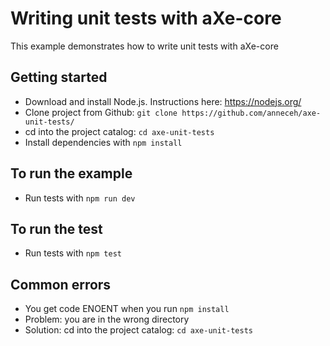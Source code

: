 # Writing unit tests with aXe-core #

This example demonstrates how to write unit tests with aXe-core

## Getting started ##
* Download and install Node.js. Instructions here: https://nodejs.org/
* Clone project from Github: `git clone https://github.com/anneceh/axe-unit-tests/`
* cd into the project catalog: `cd axe-unit-tests`
* Install dependencies with `npm install`

## To run the example ##
* Run tests with `npm run dev`

## To run the test ##
* Run tests with `npm test`

## Common errors ##
* You get code ENOENT when you run `npm install`
* Problem: you are in the wrong directory
* Solution: cd into the project catalog: `cd axe-unit-tests`